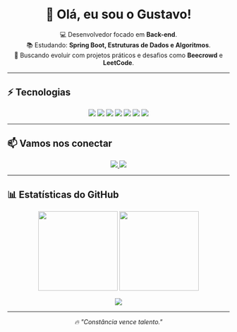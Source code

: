 <h1 align="center">👋 Olá, eu sou o Gustavo!</h1>

<p align="center">
💻 Desenvolvedor focado em <b>Back-end</b>. <br>
📚 Estudando: <b>Spring Boot, Estruturas de Dados e Algoritmos</b>. <br>
🚀 Buscando evoluir com projetos práticos e desafios como <b>Beecrowd</b> e <b>LeetCode</b>. 
</p>

---

## ⚡ Tecnologias
<p align="center">
  <img src="https://img.shields.io/badge/Java-ED8B00?style=for-the-badge&logo=openjdk&logoColor=white"/>
  <img src="https://img.shields.io/badge/Kotlin-0095D5?style=for-the-badge&logo=kotlin&logoColor=white"/>
  <img src="https://img.shields.io/badge/Spring-6DB33F?style=for-the-badge&logo=spring&logoColor=white"/>
  <img src="https://img.shields.io/badge/SQL-4479A1?style=for-the-badge&logo=database&logoColor=white"/>
  <img src="https://img.shields.io/badge/HTML5-E34F26?style=for-the-badge&logo=html5&logoColor=white"/>
  <img src="https://img.shields.io/badge/CSS3-1572B6?style=for-the-badge&logo=css3&logoColor=white"/>
  <img src="https://img.shields.io/badge/JavaScript-F7DF1E?style=for-the-badge&logo=javascript&logoColor=black"/>
</p>

---

## 📫 Vamos nos conectar
<p align="center">
  <a href="https://linkedin.com/in/gusta-backdev/">
    <img src="https://img.shields.io/badge/LinkedIn-0077B5?style=for-the-badge&logo=linkedin&logoColor=white"/>
  </a>
  <a href="mailto:gustavo2ferreira820@gmail.com">
    <img src="https://img.shields.io/badge/Gmail-D14836?style=for-the-badge&logo=gmail&logoColor=white"/>
  </a>
</p>

---

## 📊 Estatísticas do GitHub
<p align="center">
  <img src="https://github-readme-stats.vercel.app/api?username=Gustavoferreira019&show_icons=true&theme=radical" height="180em"/>
  <img src="https://github-readme-stats.vercel.app/api/top-langs/?username=Gustavoferreira019&layout=compact&theme=radical" height="180em"/>
</p>

<p align="center">
  <img src="https://github-readme-streak-stats.herokuapp.com/?user=Gustavoferreira019&theme=radical"/>
</p>

---

<p align="center"><i>🔥 "Constância vence talento."</i></p>

